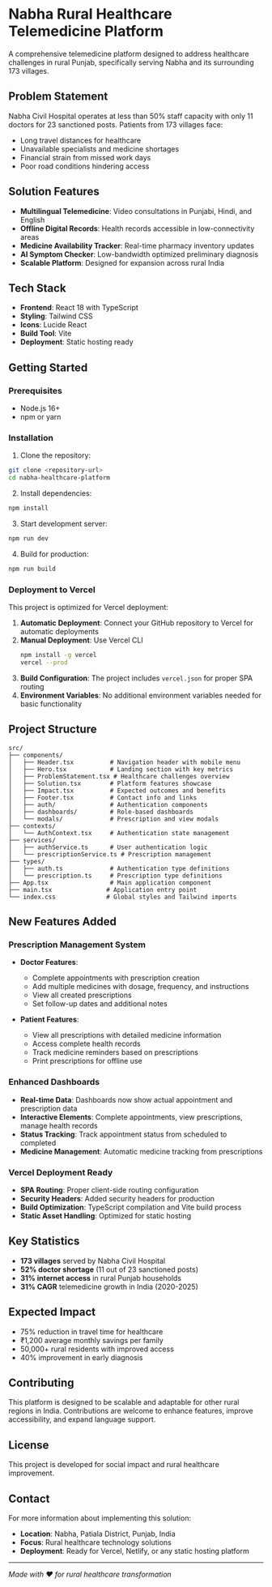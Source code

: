 # Nabha Rural Healthcare Telemedicine Platform

A comprehensive telemedicine platform designed to address healthcare challenges in rural Punjab, specifically serving Nabha and its surrounding 173 villages.

## Problem Statement

Nabha Civil Hospital operates at less than 50% staff capacity with only 11 doctors for 23 sanctioned posts. Patients from 173 villages face:
- Long travel distances for healthcare
- Unavailable specialists and medicine shortages
- Financial strain from missed work days
- Poor road conditions hindering access

## Solution Features

- **Multilingual Telemedicine**: Video consultations in Punjabi, Hindi, and English
- **Offline Digital Records**: Health records accessible in low-connectivity areas
- **Medicine Availability Tracker**: Real-time pharmacy inventory updates
- **AI Symptom Checker**: Low-bandwidth optimized preliminary diagnosis
- **Scalable Platform**: Designed for expansion across rural India

## Tech Stack

- **Frontend**: React 18 with TypeScript
- **Styling**: Tailwind CSS
- **Icons**: Lucide React
- **Build Tool**: Vite
- **Deployment**: Static hosting ready

## Getting Started

### Prerequisites
- Node.js 16+ 
- npm or yarn

### Installation

1. Clone the repository:
```bash
git clone <repository-url>
cd nabha-healthcare-platform
```

2. Install dependencies:
```bash
npm install
```

3. Start development server:
```bash
npm run dev
```

4. Build for production:
```bash
npm run build
```

### Deployment to Vercel

This project is optimized for Vercel deployment:

1. **Automatic Deployment**: Connect your GitHub repository to Vercel for automatic deployments
2. **Manual Deployment**: Use Vercel CLI
   ```bash
   npm install -g vercel
   vercel --prod
   ```
3. **Build Configuration**: The project includes `vercel.json` for proper SPA routing
4. **Environment Variables**: No additional environment variables needed for basic functionality

## Project Structure

```
src/
├── components/
│   ├── Header.tsx          # Navigation header with mobile menu
│   ├── Hero.tsx            # Landing section with key metrics
│   ├── ProblemStatement.tsx # Healthcare challenges overview
│   ├── Solution.tsx        # Platform features showcase
│   ├── Impact.tsx          # Expected outcomes and benefits
│   ├── Footer.tsx          # Contact info and links
│   ├── auth/               # Authentication components
│   ├── dashboards/         # Role-based dashboards
│   └── modals/             # Prescription and view modals
├── contexts/
│   └── AuthContext.tsx     # Authentication state management
├── services/
│   ├── authService.ts      # User authentication logic
│   └── prescriptionService.ts # Prescription management
├── types/
│   ├── auth.ts             # Authentication type definitions
│   └── prescription.ts     # Prescription type definitions
├── App.tsx                 # Main application component
├── main.tsx               # Application entry point
└── index.css              # Global styles and Tailwind imports
```

## New Features Added

### Prescription Management System
- **Doctor Features**:
  - Complete appointments with prescription creation
  - Add multiple medicines with dosage, frequency, and instructions
  - View all created prescriptions
  - Set follow-up dates and additional notes

- **Patient Features**:
  - View all prescriptions with detailed medicine information
  - Access complete health records
  - Track medicine reminders based on prescriptions
  - Print prescriptions for offline use

### Enhanced Dashboards
- **Real-time Data**: Dashboards now show actual appointment and prescription data
- **Interactive Elements**: Complete appointments, view prescriptions, manage health records
- **Status Tracking**: Track appointment status from scheduled to completed
- **Medicine Management**: Automatic medicine tracking from prescriptions

### Vercel Deployment Ready
- **SPA Routing**: Proper client-side routing configuration
- **Security Headers**: Added security headers for production
- **Build Optimization**: TypeScript compilation and Vite build process
- **Static Asset Handling**: Optimized for static hosting

## Key Statistics

- **173 villages** served by Nabha Civil Hospital
- **52% doctor shortage** (11 out of 23 sanctioned posts)
- **31% internet access** in rural Punjab households
- **31% CAGR** telemedicine growth in India (2020-2025)

## Expected Impact

- 75% reduction in travel time for healthcare
- ₹1,200 average monthly savings per family
- 50,000+ rural residents with improved access
- 40% improvement in early diagnosis

## Contributing

This platform is designed to be scalable and adaptable for other rural regions in India. Contributions are welcome to enhance features, improve accessibility, and expand language support.

## License

This project is developed for social impact and rural healthcare improvement.

## Contact

For more information about implementing this solution:
- **Location**: Nabha, Patiala District, Punjab, India
- **Focus**: Rural healthcare technology solutions
- **Deployment**: Ready for Vercel, Netlify, or any static hosting platform

---

*Made with ❤️ for rural healthcare transformation*